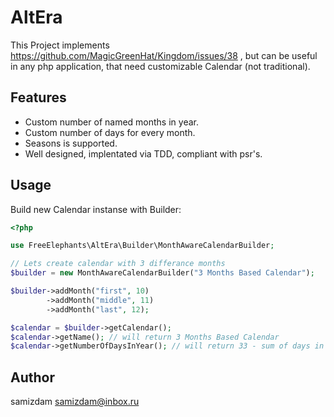 # AltEra

This Project implements https://github.com/MagicGreenHat/Kingdom/issues/38 , but can be useful in any php application, that need customizable Calendar (not traditional).  

## Features
- Custom number of named months in year. 
- Custom number of days for every month.
- Seasons is supported. 
- Well designed, implentated via TDD, compliant with psr's. 

## Usage

Build new Calendar instanse with Builder:

```php
<?php

use FreeElephants\AltEra\Builder\MonthAwareCalendarBuilder;

// Lets create calendar with 3 differance months
$builder = new MonthAwareCalendarBuilder("3 Months Based Calendar");

$builder->addMonth("first", 10)
		->addMonth("middle", 11)
		->addMonth("last", 12);

$calendar = $builder->getCalendar();
$calendar->getName(); // will return 3 Months Based Calendar
$calendar->getNumberOfDaysInYear(); // will return 33 - sum of days in all months 

```

## Author

samizdam <samizdam@inbox.ru>